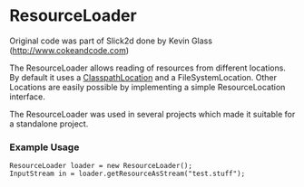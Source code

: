 ResourceLoader
==============

Original code was part of Slick2d done by Kevin Glass (http://www.cokeandcode.com)

The ResourceLoader allows reading of resources from different locations. By default it uses a [ClasspathLocation](resourceloader/src/main/java/de/lessvoid/resourceloader/location/ClasspathLocation.java) and a FileSystemLocation. Other Locations are easily possible by implementing a simple ResourceLocation interface.

The ResourceLoader was used in several projects which made it suitable for a standalone project.

### Example Usage

    ResourceLoader loader = new ResourceLoader();
    InputStream in = loader.getResourceAsStream("test.stuff");
